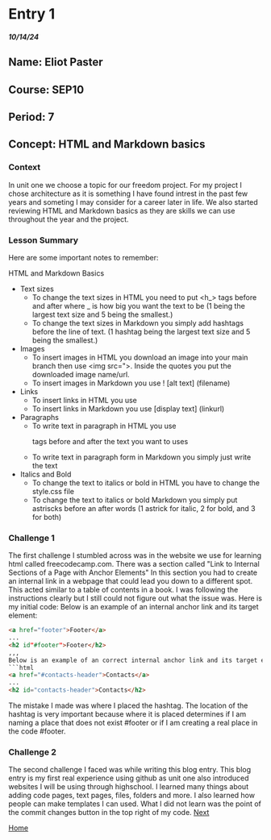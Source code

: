 # Entry 1
##### 10/14/24

## Name: Eliot Paster
## Course: SEP10
## Period: 7
## Concept: HTML and Markdown basics

### Context
In unit one we choose a topic for our freedom project. For my project I chose architecture as it is something I have found intrest in the past few years and someting I may consider for a career later in life. We also started reviewing  HTML and Markdown basics as they are skills we can use throughout the year and the project.
 
### Lesson Summary
Here are some important notes to remember:

HTML and Markdown Basics
* Text sizes
  * To change the text sizes in HTML you need to put <h_> tags before and after where _ is how big you want the text to be (1 being the largest text size and 5 being the smallest.)
  * To change the text sizes in Markdown you simply add hashtags before the line of text. (1 hashtag being the largest text size and 5 being the smallest.)
* Images
  * To insert images in HTML you download an image into your main branch then use <img src=">. Inside the quotes you put the downloaded image name/url.
  * To insert images in Markdown you use ! [alt text] (filename)
* Links
  * To insert links in HTML you use <a href=""></a>
  * To insert links in Markdown you use [display text] (linkurl)
* Paragraphs
  * To write text in paragraph in HTML you use <p> tags before and after the text you want to uses
  * To write text in paragraph form in Markdown you simply just write the text
* Italics and Bold
  * To change the text to italics or bold in HTML you have to change the style.css file
  * To change the text to italics or bold Markdown you simply put astriscks before an after words (1 astrick for italic, 2 for bold, and 3 for both)

 ### Challenge 1

The first challenge I stumbled across was in the website we use for learning html called freecodecamp.com. There was a section called "Link to Internal Sections of a Page with Anchor Elements" In this section you had to create an internal link in a webpage that could lead you down to a different spot. This acted similar to a table of contents in a book. I was following the instructions clearly but I still could not figure out what the issue was. Here is my initial code:
Below is an example of an internal anchor link and its target element:
```html
<a href="footer">Footer</a>
...
<h2 id"#footer">Footer</h2>
,,,
Below is an example of an correct internal anchor link and its target element:
```html
<a href="#contacts-header">Contacts</a>
...
<h2 id="contacts-header">Contacts</h2>
```
The mistake I made was where I placed the hashtag. The location of the hashtag is very important because where it is placed determines if I am naming a place that does not exist #footer or if I am creating a real place in the code #footer.

### Challenge 2
The second challenge I faced was while writing this blog entry. This blog entry is my first real experience using github as unit one also introduced websites I will be using through highschool. I learned many things about adding code pages, text pages, files, folders and more. I also learned how people can make templates I can used. What I did not learn was the point of the commit changes button in the top right of my code.
[Next](entry02.md)

[Home](../README.md)
